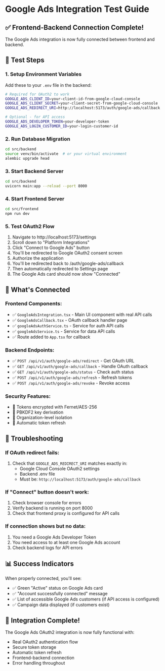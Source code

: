 # Google Ads Integration Test Guide

## ✅ Frontend-Backend Connection Complete!

The Google Ads integration is now fully connected between frontend and backend.

## 🎯 Test Steps

### 1. Setup Environment Variables
Add these to your `.env` file in the backend:
```bash
# Required for OAuth2 to work
GOOGLE_ADS_CLIENT_ID=your-client-id-from-google-cloud-console
GOOGLE_ADS_CLIENT_SECRET=your-client-secret-from-google-cloud-console
GOOGLE_ADS_REDIRECT_URI=http://localhost:5173/auth/google-ads/callback

# Optional - for API access
GOOGLE_ADS_DEVELOPER_TOKEN=your-developer-token
GOOGLE_ADS_LOGIN_CUSTOMER_ID=your-login-customer-id
```

### 2. Run Database Migration
```bash
cd src/backend
source venv/bin/activate  # or your virtual environment
alembic upgrade head
```

### 3. Start Backend Server
```bash
cd src/backend
uvicorn main:app --reload --port 8000
```

### 4. Start Frontend Server
```bash
cd src/frontend
npm run dev
```

### 5. Test OAuth2 Flow
1. Navigate to http://localhost:5173/settings
2. Scroll down to "Platform Integrations"
3. Click "Connect to Google Ads" button
4. You'll be redirected to Google OAuth2 consent screen
5. Authorize the application
6. You'll be redirected back to /auth/google-ads/callback
7. Then automatically redirected to Settings page
8. The Google Ads card should now show "Connected"

## 🔧 What's Connected

### Frontend Components:
- ✅ `GoogleAdsIntegration.tsx` - Main UI component with real API calls
- ✅ `GoogleAdsCallback.tsx` - OAuth callback handler page
- ✅ `googleAdsAuthService.ts` - Service for auth API calls
- ✅ `googleAdsService.ts` - Service for data API calls
- ✅ Route added to `App.tsx` for callback

### Backend Endpoints:
- ✅ `POST /api/v1/auth/google-ads/redirect` - Get OAuth URL
- ✅ `GET /api/v1/auth/google-ads/callback` - Handle OAuth callback
- ✅ `GET /api/v1/auth/google-ads/status` - Check auth status
- ✅ `POST /api/v1/auth/google-ads/refresh` - Refresh tokens
- ✅ `POST /api/v1/auth/google-ads/revoke` - Revoke access

### Security Features:
- 🔐 Tokens encrypted with Fernet/AES-256
- 🔐 PBKDF2 key derivation
- 🔐 Organization-level isolation
- 🔐 Automatic token refresh

## 🚨 Troubleshooting

### If OAuth redirect fails:
1. Check that `GOOGLE_ADS_REDIRECT_URI` matches exactly in:
   - Google Cloud Console OAuth2 settings
   - Backend .env file
   - Must be: `http://localhost:5173/auth/google-ads/callback`

### If "Connect" button doesn't work:
1. Check browser console for errors
2. Verify backend is running on port 8000
3. Check that frontend proxy is configured for API calls

### If connection shows but no data:
1. You need a Google Ads Developer Token
2. You need access to at least one Google Ads account
3. Check backend logs for API errors

## 📊 Success Indicators

When properly connected, you'll see:
- ✅ Green "Active" status on Google Ads card
- ✅ "Account successfully connected" message
- ✅ List of accessible Google Ads customers (if API access is configured)
- ✅ Campaign data displayed (if customers exist)

## 🎉 Integration Complete!

The Google Ads OAuth2 integration is now fully functional with:
- Real OAuth2 authentication flow
- Secure token storage
- Automatic token refresh
- Frontend-backend connection
- Error handling throughout